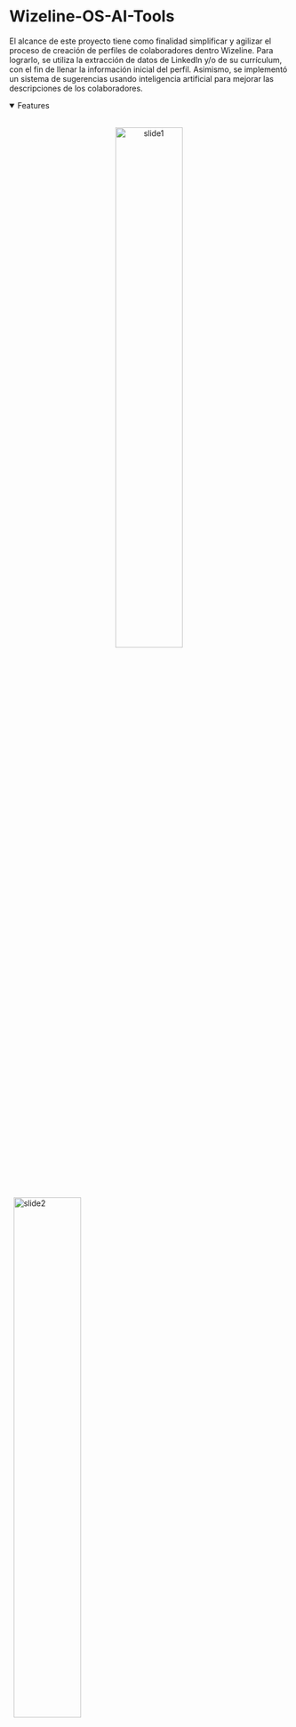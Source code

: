 # Wizeline-OS-AI-Tools
El alcance de este proyecto tiene como finalidad simplificar y agilizar el proceso de creación de perfiles de colaboradores dentro Wizeline. Para lograrlo, se utiliza la extracción de datos de LinkedIn y/o de su currículum, con el fin de llenar la información inicial del perfil. Asimismo, se implementó un sistema de sugerencias usando inteligencia artificial para mejorar las descripciones de los colaboradores.

<details open>
<summary>
 Features
</summary> <br />

<p align="center">
<img width="49%" alt="slide1" src="https://github.com/wizelineacademy/itesm-socioformador-ene-feb-2023-equipo-3/assets/74677482/179a878a-4dc3-472e-8afe-d6eca4ef240f">

&nbsp;
  <img width="49%" alt="slide2" src="https://github.com/wizelineacademy/itesm-socioformador-ene-feb-2023-equipo-3/assets/74677482/6a3807b4-4eb2-4bdd-92c9-1c2934e17e81">

</p>

<p align="center">
  <img width="49%" alt="slide3" src="https://github.com/wizelineacademy/itesm-socioformador-ene-feb-2023-equipo-3/assets/74677482/3f4328cb-e285-42db-84b8-9249596c63b1">

&nbsp;
  <img width="49%" alt="slide4" src="https://github.com/wizelineacademy/itesm-socioformador-ene-feb-2023-equipo-3/assets/74677482/815abc6d-faa3-4887-b239-c324ba070784">

</p> 
    
</details>

## Stack
